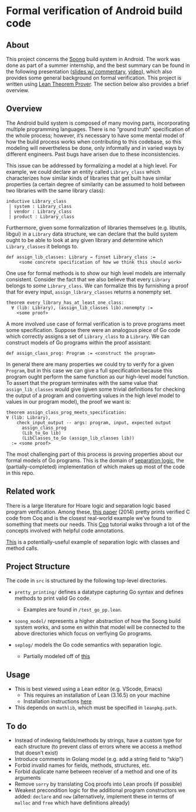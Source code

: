 # Formal verification of Android build code

## About
This project concerns the [Soong](https://android.googlesource.com/platform/build/soong/+/master/README.md) build system in Android. The work was done as part of a summer internship, and the best summary can be found in the following presentation ([slides w/ commentary](https://drive.google.com/file/d/176SGJ9zVR3mTy5Q1f7w0QcVQ0r9eetJv/view?usp=sharing), [video](https://drive.google.com/file/d/1_mq_Sg6wXxDOCYopIB8zq_FU9UwUZKlx/view?usp=sharing)), which also provides some general background on formal verification. This project is written using [Lean Theorem Prover](https://leanprover-community.github.io/). The section below also provides a brief overview.

## Overview

The Android build system is composed of many moving parts, incorporating multiple programming languages. There is no “ground truth” specification of the whole process; however, it’s necessary to have some mental model of how the build process works when contributing to this codebase, so this modeling will nevertheless be done, only informally and in varied ways by different engineers. Past bugs have arisen due to these inconsistencies.

This issue can be addressed by formalizing a model at a high level. For example, we could declare an entity called `Library_class` which characterizes how similar kinds of libraries that get built have similar properties (a certain degree of similarity can be assumed to hold between two libraries with the same library class):

```
inductive Library_class
 | system : Library_class
 | vendor : Library_class
 | product : Library_class
```

Furthermore, given some formalization of libraries themselves (e.g. libutils, libgui) in a `Library` data structure, we can declare that the build system ought to be able to look at any given library and determine which `Library_classes` it belongs to.

```
def assign_lib_classes: Library → finset Library_class :=
     <some concrete specification of how we think this should work>
```

One use for formal methods is to show our high level models are internally consistent. Consider the fact that we also believe that every `Library` belongs to *some* `Library_class`. We can formalize this by furnishing a proof that for every input, `assign_library_classes` returns a nonempty set.

```
theorem every_library_has_at_least_one_class:
  ∀ (lib: Library), (assign_lib_classes lib).nonempty :=
    <some proof>
```

A more involved use case of formal verification is to prove programs meet some specification. Suppose there were an analogous piece of Go code which correctly assigns a set of `Library_class` to a `Library`. We can construct models of Go programs within the proof assistant:

```
def assign_class_prog: Program := <construct the program>
```

In general there are many properties we could try to verify for a given `Program`, but in this case we can give a full specification because this program ought perform the same function as our high-level model function. To assert that the program terminates with the same value that `assign_lib_classes` would give (given some trivial definitions for checking the output of a program and converting values in the high level model to values in our program model), the proof we want is:

```
theorem assign_class_prog_meets_specification:
∀ (lib: Library),
    check_input_output -- args: program, input, expected output
      assign_class_prog
      (Lib_to_Go lib)
      (LibClasses_to_Go (assign_lib_classes lib))
  := <some proof>
```

The most challenging part of this process is proving properties about our formal models of Go programs. This is the domain of [separation logic](https://en.wikipedia.org/wiki/Separation_logic), the (partially-completed) implementation of which makes up most of the code in this repo.

## Related work
There is a large literature for Hoare logic and separation logic based program verification. Among these, [this paper](https://staff.aist.go.jp/reynald.affeldt/documents/vtls-long.pdf) (2014) pretty prints verified C code from Coq and is the closest real-world example we’ve found to something that meets our needs. This [Coq](https://github.com/coq-community/hoare-tut) tutorial walks through a lot of the concepts involved with helpful code annotations.

[This](http://citeseerx.ist.psu.edu/viewdoc/download?doi=10.1.1.59.5332&rep=rep1&type=pdf) is a potentially-useful example of separation logic with classes and method calls.

## Project Structure
The code in `src` is structured by the following top-level directories.

- `pretty_printing/` defines a datatype capturing Go syntax and defines
    methods to print valid Go code.
    -   Examples are found in `/test_go_pp.lean`.

- `soong_model/` represents a higher abstraction of how the Soong build system works, and some en within that model will be connected to the above directories which focus on verfiying Go programs.

- `seplog/` models the Go code semantics with separation logic.
  - Partially modeled off of [this](https://github.com/affeldt-aist/seplog)

## Usage

-   This is best viewed using a Lean editor (e.g. VScode, Emacs)
    -   This requires an installation of Lean (3.16.5) on your machine
    -   Installation instructions [here](https://leanprover-community.github.io/install/linux.html)
-   This depends on `mathlib`, which must be specified in `leanpkg.path`.

## To do

- Instead of indexing fields/methods by strings, have a custom type for each structure (to prevent class of errors where we access a method that doesn’t exist)
- Introduce comments in Golang model (e.g. add a string field to “skip”)
- Forbid invalid names for fields, methods, structures, etc.
- Forbid duplicate name between receiver of a method and one of its arguments
- Remove `sorry` by translating Coq proofs into Lean proofs (if possible)
- Weakest precondition logic for the additional program constructors we added: `declare` and `new` (alternatively, implement these in terms of `malloc` and `free` which have definitions already)
